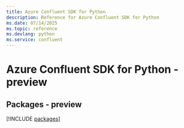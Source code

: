```yaml
---
title: Azure Confluent SDK for Python
description: Reference for Azure Confluent SDK for Python
ms.date: 07/14/2025
ms.topic: reference
ms.devlang: python
ms.service: confluent
---
```

# Azure Confluent SDK for Python - preview
## Packages - preview
[!INCLUDE [packages](confluent-index.md)]